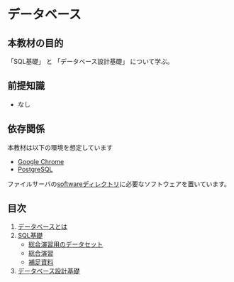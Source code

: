 # データベース

## 本教材の目的

「SQL基礎」 と 「データベース設計基礎」 について学ぶ。

## 前提知識

- なし

## 依存関係

本教材は以下の環境を想定しています

- [Google Chrome](https://support.google.com/chrome/answer/95346?co=GENIE.Platform%3DDesktop&hl=ja)
- [PostgreSQL](https://www.postgresql.org/)

ファイルサーバの[softwareディレクトリ](http://172.16.9.137/share/%E6%96%B0%E5%85%A5%E7%A4%BE%E5%93%A1%E7%A0%94%E4%BF%AE/software/)に必要なソフトウェアを置いています。

## 目次

1. [データベースとは](what_is_db.md)
1. [SQL基礎](SQL/basic.md)
    - [総合演習用のデータセット](SQL/exercises_data.md)
    - [総合演習](SQL/practice.md)
    - [補足資料](SQL/more_info.md)
1. [データベース設計基礎](design)
